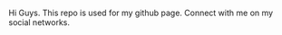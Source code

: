 ######
Hi Guys.
This repo is used for my github page.
Connect with me on my social networks.
######
